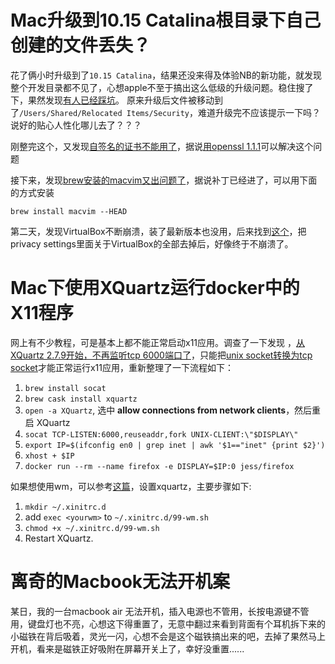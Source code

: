 # Mac升级到10.15 Catalina根目录下自己创建的文件丢失？

花了俩小时升级到了`10.15 Catalina`，结果还没来得及体验NB的新功能，就发现整个开发目录都不见了，心想apple不至于搞出这么低级的升级问题。稳住搜了下，果然发现[有人已经踩坑](https://apple.stackexchange.com/questions/371852/where-does-the-upgrade-to-macos-catalina-move-root-directory-files)。
原来升级后文件被移动到了`/Users/Shared/Relocated Items/Security`，难道升级完不应该提示一下吗？说好的贴心人性化哪儿去了？？？

刚整完这个，又发现[自签名的证书不能用了](https://support.apple.com/en-us/HT210176)，据说[用openssl 1.1.1](https://forums.developer.apple.com/thread/119877)可以解决这个问题

接下来，发现[brew安装的macvim又出问题了](https://github.com/macvim-dev/macvim/issues/947)，据说补丁已经进了，可以用下面的方式安装
```shell
brew install macvim --HEAD
```

第二天，发现VirtualBox不断崩溃，装了最新版本也没用，后来找到[这个](https://forums.virtualbox.org/viewtopic.php?p=454145#p454145)，把privacy settings里面关于VirtualBox的全部去掉后，好像终于不崩溃了。


# Mac下使用XQuartz运行docker中的X11程序

网上有不少教程，可是基本上都不能正常启动x11应用。调查了一下发现
，[从XQuartz 2.7.9开始，不再监听tcp 6000端口了](https://bugs.freedesktop.org/show_bug.cgi?id=96771)，只能把[unix socket转换为tcp socket](https://github.com/moby/moby/issues/8710#issuecomment-72669844)才能正常运行x11应用，重新整理了一下流程如下：

1. `brew install socat`
2. `brew cask install xquartz`
3. `open -a XQuartz`, 选中 **allow connections from network clients**，然后重启 XQuartz
4. `socat TCP-LISTEN:6000,reuseaddr,fork UNIX-CLIENT:\"$DISPLAY\"`
5. `export IP=$(ifconfig en0 | grep inet | awk '$1=="inet" {print $2}') `
6. `xhost + $IP`
7. `docker run --rm --name firefox -e DISPLAY=$IP:0 jess/firefox`

如果想使用wm，可以参考[这篇](https://fanf.livejournal.com/142372.html)，设置xquartz，主要步骤如下:

1. `mkdir ~/.xinitrc.d`
2. add `exec <yourwm>` to `~/.xinitrc.d/99-wm.sh`
3. `chmod +x ~/.xinitrc.d/99-wm.sh`
4. Restart XQuartz.

# 离奇的Macbook无法开机案
某日，我的一台macbook air 无法开机，插入电源也不管用，长按电源键不管用，键盘灯也不亮，心想这下得重置了，无意中翻过来看到背面有个耳机拆下来的小磁铁在背后吸着，灵光一闪，心想不会是这个磁铁搞出来的吧，去掉了果然马上开机，看来是磁铁正好吸附在屏幕开关上了，幸好没重置......
